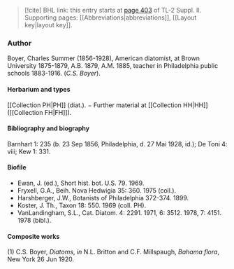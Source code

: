 > [!cite] BHL link: this entry starts at [page 403](https://www.biodiversitylibrary.org/item/103859#page/413/mode/1up) of TL-2 Suppl. II.
> Supporting pages: [[Abbreviations|abbreviations]], [[Layout key|layout key]].

### Author

Boyer, Charles Summer (1856-1928), American diatomist, at Brown University 1875-1879, A.B. 1879, A.M. 1885, teacher in Philadelphia public schools 1883-1916. (*C.S. Boyer*).

#### Herbarium and types

[[Collection PH|PH]] (diat.). − Further material at [[Collection HH|HH]]([[Collection FH|FH]]).

#### Bibliography and biography

Barnhart 1: 235 (b. 23 Sep 1856, Philadelphia, d. 27 Mai 1928, id.); De Toni 4: viii; Kew 1: 331.

#### Biofile

- Ewan, J. (ed.), Short hist. bot. U.S. 79. 1969.
- Fryxell, G.A., Beih. Nova Hedwigia 35: 360. 1975 (coll.).
- Harshberger, J.W., Botanists of Philadelphia 372-374. 1899.
- Koster, J. Th., Taxon 18: 550. 1969 (coll. PH).
- VanLandingham, S.L., Cat. Diatom. 4: 2291. 1971, 6: 3512. 1978, 7: 4151. 1978 (bibl.).

#### Composite works

(1) C.S. Boyer, *Diatoms*, *in* N.L. Britton and C.F. Millspaugh, *Bahama flora*, New York 26 Jun 1920.

